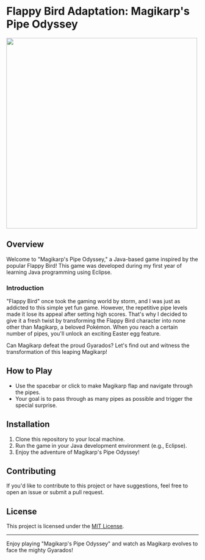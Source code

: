 # Flappy Bird Adaptation: Magikarp's Pipe Odyssey

<img src="video/鯉魚王的水管歷險v2.gif" width="500" height="500">

## Overview

Welcome to "Magikarp's Pipe Odyssey," a Java-based game inspired by the popular Flappy Bird! This game was developed during my first year of learning Java programming using Eclipse.

### Introduction

"Flappy Bird" once took the gaming world by storm, and I was just as addicted to this simple yet fun game. However, the repetitive pipe levels made it lose its appeal after setting high scores. That's why I decided to give it a fresh twist by transforming the Flappy Bird character into none other than Magikarp, a beloved Pokémon. When you reach a certain number of pipes, you'll unlock an exciting Easter egg feature.

Can Magikarp defeat the proud Gyarados? Let's find out and witness the transformation of this leaping Magikarp!

## How to Play

- Use the spacebar or click to make Magikarp flap and navigate through the pipes.
- Your goal is to pass through as many pipes as possible and trigger the special surprise.

## Installation

1. Clone this repository to your local machine.
2. Run the game in your Java development environment (e.g., Eclipse).
3. Enjoy the adventure of Magikarp's Pipe Odyssey!

## Contributing

If you'd like to contribute to this project or have suggestions, feel free to open an issue or submit a pull request.

## License

This project is licensed under the [MIT License](LICENSE).

---

Enjoy playing "Magikarp's Pipe Odyssey" and watch as Magikarp evolves to face the mighty Gyarados!
